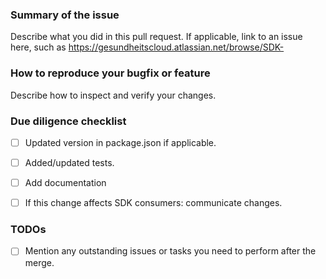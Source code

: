### Summary of the issue
Describe what you did in this pull request. If applicable, link to an issue here, such as 
https://gesundheitscloud.atlassian.net/browse/SDK-

### How to reproduce your bugfix or feature
Describe how to inspect and verify your changes.

### Due diligence checklist
- [ ] Updated version in package.json if applicable.
- [ ] Added/updated tests.
- [ ] Add documentation
- [ ] If this change affects SDK consumers: communicate changes.


### TODOs
- [ ] Mention any outstanding issues or tasks you need to perform after the merge.
